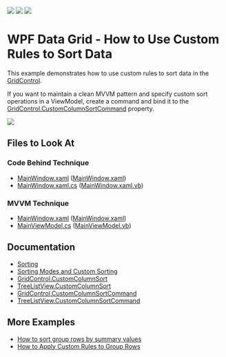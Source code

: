 <!-- default badges list -->
![](https://img.shields.io/endpoint?url=https://codecentral.devexpress.com/api/v1/VersionRange/128651283/22.2.2%2B)
[![](https://img.shields.io/badge/Open_in_DevExpress_Support_Center-FF7200?style=flat-square&logo=DevExpress&logoColor=white)](https://supportcenter.devexpress.com/ticket/details/E963)
[![](https://img.shields.io/badge/📖_How_to_use_DevExpress_Examples-e9f6fc?style=flat-square)](https://docs.devexpress.com/GeneralInformation/403183)
<!-- default badges end -->

# WPF Data Grid - How to Use Custom Rules to Sort Data 

This example demonstrates how to use custom rules to sort data in the [GridControl](https://docs.devexpress.com/WPF/DevExpress.Xpf.Grid.GridControl). 

If you want to maintain a clean MVVM pattern and specify custom sort operations in a ViewModel, create a command and bind it to the [GridControl.CustomColumnSortCommand](https://docs.devexpress.com/WPF/DevExpress.Xpf.Grid.GridControl.CustomColumnSortCommand) property.

![](https://docs.devexpress.com/WPF/images/GridControl_CustomColumnSortCommand.png)

<!-- default file list -->

## Files to Look At

### Code Behind Technique

- [MainWindow.xaml](./CS/CustomSorting_CodeBehind/MainWindow.xaml) ([MainWindow.xaml](./VB/CustomSorting_CodeBehind/MainWindow.xaml))
- [MainWindow.xaml.cs](./CS/CustomSorting_CodeBehind/MainWindow.xaml.cs#L40-L50) ([MainWindow.xaml.vb](./VB/CustomSorting_CodeBehind/MainWindow.xaml.vb#L50-L60))

### MVVM Technique

- [MainWindow.xaml](./CS/CustomSorting_MVVM/MainWindow.xaml) ([MainWindow.xaml](./VB/CustomSorting_MVVM/MainWindow.xaml))
- [MainViewModel.cs](./CS/CustomSorting_MVVM/MainViewModel.cs#L32-L42) ([MainViewModel.vb](./VB/CustomSorting_MVVM/MainViewModel.vb#L42-L52))

<!-- default file list end -->

## Documentation

- [Sorting](https://docs.devexpress.com/WPF/7355/controls-and-libraries/data-grid/sorting)
- [Sorting Modes and Custom Sorting](https://docs.devexpress.com/WPF/6142/controls-and-libraries/data-grid/sorting/sorting-modes-and-custom-sorting)
- [GridControl.CustomColumnSort](https://docs.devexpress.com/WPF/DevExpress.Xpf.Grid.GridControl.CustomColumnSort)
- [TreeListView.CustomColumnSort](https://docs.devexpress.com/WPF/DevExpress.Xpf.Grid.TreeListView.CustomColumnSort)
- [GridControl.CustomColumnSortCommand](https://docs.devexpress.com/WPF/DevExpress.Xpf.Grid.GridControl.CustomColumnSortCommand)
- [TreeListView.CustomColumnSortCommand](https://docs.devexpress.com/WPF/DevExpress.Xpf.Grid.TreeListView.CustomColumnSortCommand)

## More Examples

- [How to sort group rows by summary values](https://github.com/DevExpress-Examples/how-to-sort-group-rows-by-summary-values-e1540)
- [How to Apply Custom Rules to Group Rows](https://github.com/DevExpress-Examples/how-to-implement-custom-grouping-e1530)
